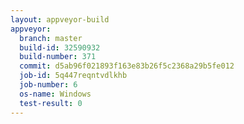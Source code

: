 ```yaml
---
layout: appveyor-build
appveyor:
  branch: master
  build-id: 32590932
  build-number: 371
  commit: d5ab96f021893f163e83b26f5c2368a29b5fe012
  job-id: 5q447reqntvdlkhb
  job-number: 6
  os-name: Windows
  test-result: 0
---
```

